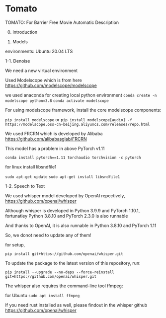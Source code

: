 # Tomato
TOMATO: For Barrier Free Movie Automatic Description

0. Introduction

1. Models

environments: Ubuntu 20.04 LTS

1-1. Denoise

We need a new virtual environment

Used Modelscope which is from here
https://github.com/modelscope/modelscope

we used anaconda for creating local python environment
```conda create -n modelscope python=3.8```
```conda activate modelscope```

For using modelscope framework, install the core modelscope components:

```pip install modelscope```
or
```pip install modelscope[audio] -f https://modelscope.oss-cn-beijing.aliyuncs.com/releases/repo.html```

We used FRCRN which is developed by Alibaba https://github.com/alibabasglab/FRCRN

This model has a problem in above PyTorch v1.11

```conda install pytorch==1.11 torchaudio torchvision -c pytorch```

for linux install libsndfile1

```sudo apt-get update```
```sudo apt-get install libsndfile1```

1-2. Speech to Text

We used whisper model developed by OpenAI repectively, https://github.com/openai/whisper

Although whisper is developed in Python 3.9.9 and PyTorch 1.10.1, fortunatley Python 3.8.10 and PyTorch 2.3.0 is also runnable

And thanks to OpenAI, it is also runnable in Python 3.8.10 and PyTorch 1.11

So, we donot need to update any of them!

for setup,

```pip install git+https://github.com/openai/whisper.git```

To update the package to the latest version of this repository, run:

```pip install --upgrade --no-deps --force-reinstall git+https://github.com/openai/whisper.git```

The whisper also requires the command-line tool ffmpeg:

for Ubuntu
```sudo apt install ffmpeg```

If you need rust installed as well, please findout in the whisper github https://github.com/openai/whisper

